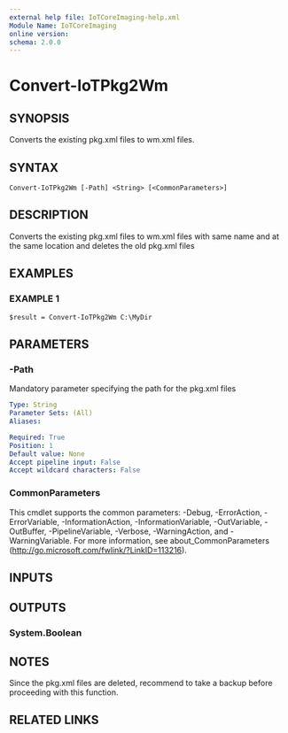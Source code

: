 ```yaml
---
external help file: IoTCoreImaging-help.xml
Module Name: IoTCoreImaging
online version:
schema: 2.0.0
---
```


# Convert-IoTPkg2Wm

## SYNOPSIS
Converts the existing pkg.xml files to wm.xml files.

## SYNTAX

```
Convert-IoTPkg2Wm [-Path] <String> [<CommonParameters>]
```

## DESCRIPTION
Converts the existing pkg.xml files to wm.xml files with same name and at the same location and deletes the old pkg.xml files

## EXAMPLES

### EXAMPLE 1
```
$result = Convert-IoTPkg2Wm C:\MyDir
```

## PARAMETERS

### -Path
Mandatory parameter specifying the path for the pkg.xml files

```yaml
Type: String
Parameter Sets: (All)
Aliases:

Required: True
Position: 1
Default value: None
Accept pipeline input: False
Accept wildcard characters: False
```

### CommonParameters
This cmdlet supports the common parameters: -Debug, -ErrorAction, -ErrorVariable, -InformationAction, -InformationVariable, -OutVariable, -OutBuffer, -PipelineVariable, -Verbose, -WarningAction, and -WarningVariable. For more information, see about_CommonParameters (http://go.microsoft.com/fwlink/?LinkID=113216).

## INPUTS

## OUTPUTS

### System.Boolean

## NOTES
Since the pkg.xml files are deleted, recommend to take a backup before proceeding with this function.

## RELATED LINKS
